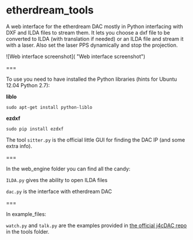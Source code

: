 etherdream_tools
================

A web interface for the etherdream DAC mostly in Python interfacing with DXF and ILDA files to stream them.
It lets you choose a dxf file to be converted to ILDA (with translation if needed) or an ILDA file and stream it with a laser. Also set the laser PPS dynamically and stop the projection.

![Web interface screenshot]( "Web interface screenshot")


===

To use you need to have installed the Python libraries (hints for Ubuntu 12.04 Python 2.7):

**liblo**

```sudo apt-get install python-liblo```

**ezdxf**

```sudo pip install ezdxf```

The tool ```sitter.py``` is the official little GUI for finding the DAC IP (and some extra info).

===

In the web_engine folder you can find all the candy:

```ILDA.py``` gives the ability to open ILDA files

```dac.py``` is the interface with etherdream DAC

===

In example_files:

```watch.py``` and ```talk.py``` are the examples provided in [the official j4cDAC repo](https://github.com/j4cbo/j4cDAC) in the tools folder.
